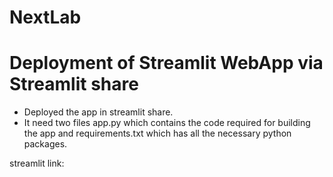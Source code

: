 # NextLab
# Deployment of Streamlit WebApp via Streamlit share 

* Deployed the app in streamlit share.
* It need two files app.py which contains the code required for building the app and requirements.txt which has all the necessary python packages.

streamlit link:

